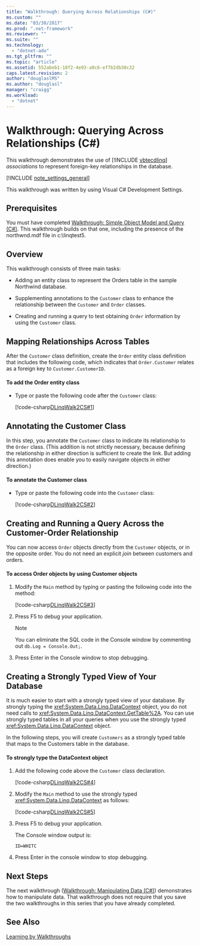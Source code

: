 ```yaml
---
title: "Walkthrough: Querying Across Relationships (C#)"
ms.custom: ""
ms.date: "03/30/2017"
ms.prod: ".net-framework"
ms.reviewer: ""
ms.suite: ""
ms.technology: 
  - "dotnet-ado"
ms.tgt_pltfrm: ""
ms.topic: "article"
ms.assetid: 552abeb1-18f2-4e93-a9c6-ef7b2db30c32
caps.latest.revision: 2
author: "douglaslMS"
ms.author: "douglasl"
manager: "craigg"
ms.workload: 
  - "dotnet"
---
```

# Walkthrough: Querying Across Relationships (C#)
This walkthrough demonstrates the use of [!INCLUDE [vbtecdlinq](../../../../../../includes/vbtecdlinq-md.md)] *associations* to represent foreign-key relationships in the database.  
  
[!INCLUDE [note_settings_general](../../../../../../includes/note-settings-general-md.md)]
  
 This walkthrough was written by using Visual C# Development Settings.  
  
## Prerequisites  
 You must have completed [Walkthrough: Simple Object Model and Query (C#)](../../../../../../docs/framework/data/adonet/sql/linq/walkthrough-simple-object-model-and-query-csharp.md). This walkthrough builds on that one, including the presence of the northwnd.mdf file in c:\linqtest5.  
  
## Overview  
 This walkthrough consists of three main tasks:  
  
-   Adding an entity class to represent the Orders table in the sample Northwind database.  
  
-   Supplementing annotations to the `Customer` class to enhance the relationship between the `Customer` and `Order` classes.  
  
-   Creating and running a query to test obtaining `Order` information by using the `Customer` class.  
  
## Mapping Relationships Across Tables  
 After the `Customer` class definition, create the `Order` entity class definition that includes the following code, which indicates that `Order.Customer` relates as a foreign key to `Customer.CustomerID`.  
  
#### To add the Order entity class  
  
- Type or paste the following code after the `Customer` class:  
  
   [!code-csharp[DLinqWalk2CS#1](../../../../../../samples/snippets/csharp/VS_Snippets_Data/DLinqWalk2CS/cs/Program.cs#1)]  
  
## Annotating the Customer Class  
 In this step, you annotate the `Customer` class to indicate its relationship to the `Order` class. (This addition is not strictly necessary, because defining the relationship in either direction is sufficient to create the link. But adding this annotation does enable you to easily navigate objects in either direction.)  
  
#### To annotate the Customer class  
  
- Type or paste the following code into the `Customer` class:  
  
   [!code-csharp[DLinqWalk2CS#2](../../../../../../samples/snippets/csharp/VS_Snippets_Data/DLinqWalk2CS/cs/Program.cs#2)]  
  
## Creating and Running a Query Across the Customer-Order Relationship  
 You can now access `Order` objects directly from the `Customer` objects, or in the opposite order. You do not need an explicit *join* between customers and orders.  
  
#### To access Order objects by using Customer objects  
  
1. Modify the `Main` method by typing or pasting the following code into the method:  
  
    [!code-csharp[DLinqWalk2CS#3](../../../../../../samples/snippets/csharp/VS_Snippets_Data/DLinqWalk2CS/cs/Program.cs#3)]  
  
2. Press F5 to debug your application.  
  
   > [!NOTE]
   >  You can eliminate the SQL code in the Console window by commenting out `db.Log = Console.Out;`.  
  
3. Press Enter in the Console window to stop debugging.  
  
## Creating a Strongly Typed View of Your Database  
 It is much easier to start with a strongly typed view of your database. By strongly typing the <xref:System.Data.Linq.DataContext> object, you do not need calls to <xref:System.Data.Linq.DataContext.GetTable%2A>. You can use strongly typed tables in all your queries when you use the strongly typed <xref:System.Data.Linq.DataContext> object.  
  
 In the following steps, you will create `Customers` as a strongly typed table that maps to the Customers table in the database.  
  
#### To strongly type the DataContext object  
  
1. Add the following code above the `Customer` class declaration.  
  
    [!code-csharp[DLinqWalk2CS#4](../../../../../../samples/snippets/csharp/VS_Snippets_Data/DLinqWalk2CS/cs/Program.cs#4)]  
  
2. Modify the `Main` method to use the strongly typed <xref:System.Data.Linq.DataContext> as follows:  
  
    [!code-csharp[DLinqWalk2CS#5](../../../../../../samples/snippets/csharp/VS_Snippets_Data/DLinqWalk2CS/cs/Program.cs#5)]  
  
3. Press F5 to debug your application.  
  
    The Console window output is:  
  
    `ID=WHITC`  
  
4. Press Enter in the console window to stop debugging.  
  
## Next Steps  
 The next walkthrough ([Walkthrough: Manipulating Data (C#)](../../../../../../docs/framework/data/adonet/sql/linq/walkthrough-manipulating-data-csharp.md)) demonstrates how to manipulate data. That walkthrough does not require that you save the two walkthroughs in this series that you have already completed.  
  
## See Also  
 [Learning by Walkthroughs](../../../../../../docs/framework/data/adonet/sql/linq/learning-by-walkthroughs.md)
